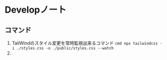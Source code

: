 # Developノート

## コマンド

1. TailWindのスタイル変更を常時監視出来るコマンド ```cmd npx tailwindcss -i ./styles.css -o ./public/styles.css --watch```
2. 